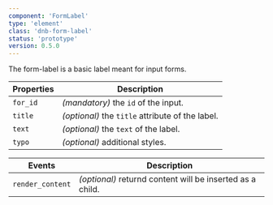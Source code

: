 ```yaml
---
component: 'FormLabel'
type: 'element'
class: 'dnb-form-label'
status: 'prototype'
version: 0.5.0
---
```


The form-label is a basic label meant for input forms.

| Properties | Description                                      |
| ---------- | ------------------------------------------------ |
| `for_id`   | _(mandatory)_ the `id` of the input.             |
| `title`    | _(optional)_ the `title` attribute of the label. |
| `text`     | _(optional)_ the `text` of the label.            |
| `typo`     | _(optional)_ additional styles.                  |

| Events           | Description                                               |
| ---------------- | --------------------------------------------------------- |
| `render_content` | _(optional)_ returnd content will be inserted as a child. |
